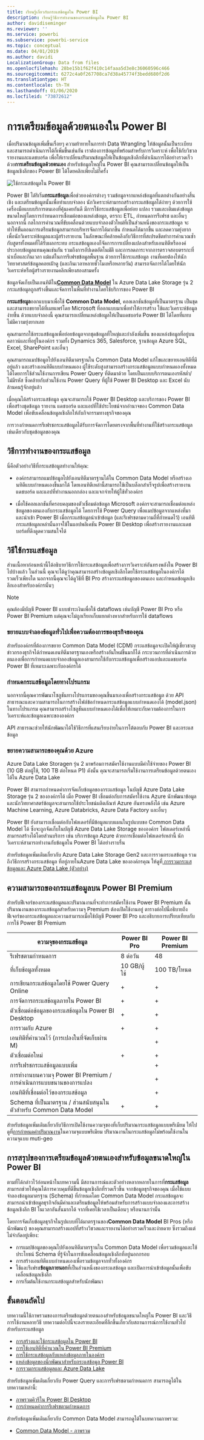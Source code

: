 ```yaml
---
title: เรียนรู้เกี่ยวกับกระแสข้อมูลใน Power BI
description: เรียนรู้วิธีการทำงานของกระแสข้อมูลใน Power BI
author: davidiseminger
ms.reviewer: ''
ms.service: powerbi
ms.subservice: powerbi-service
ms.topic: conceptual
ms.date: 04/01/2019
ms.author: davidi
LocalizationGroup: Data from files
ms.openlocfilehash: 28be15b1f62f410c14faaa5d3e8c36060596c466
ms.sourcegitcommit: 6272c4a0f267708ca7d38a45774f3bedd680f2d6
ms.translationtype: HT
ms.contentlocale: th-TH
ms.lasthandoff: 01/06/2020
ms.locfileid: "73872612"
---
```

# <a name="self-service-data-prep-in-power-bi"></a>การเตรียมข้อมูลด้วยตนเองใน Power BI

เมื่อปริมาณข้อมูลเพิ่มขึ้นเรื่อยๆ ความท้าทายในการทำ Data Wrangling ให้ข้อมูลนั้นเป็นระเบียบและสามารถดำเนินการได้ก็เพิ่มขึ้นเช่นกัน เราต้องการข้อมูลที่พร้อมสำหรับการวิเคราะห์ เพื่อใช้กับวิชวล รายงานและแดชบอร์ด เพื่อให้เราเปลี่ยนปริมาณข้อมูลให้เป็นข้อมูลเชิงลึกที่ดำเนินการได้อย่างรวดเร็ว ด้วย**การเตรียมข้อมูลด้วยตนเอง** สำหรับข้อมูลใหญ่ใน Power BI คุณสามารถเปลี่ยนข้อมูลให้เป็นข้อมูลเชิงลึกของ Power BI ได้โดยคลิกเพียงไม่กี่ครั้ง

![ใช้กระแสข้อมูลใน Power BI](media/service-dataflows-overview/powerbi-dataflows_01.png)

Power BI ได้ริเริ่ม**กระแสข้อมูล**เพื่อช่วยองค์กรต่างๆ รวมข้อมูลจากแหล่งข้อมูลที่แตกต่างกันอย่างสิ้นเชิง และเตรียมข้อมูลนั้นเพื่อทำแบบจำลอง นักวิเคราะห์สามารถสร้างกระแสข้อมูลได้ง่ายๆ ด้วยการใช้เครื่องมือแบบบริการตนเองที่คุ้นเคยกันดี มีการใช้กระแสข้อมูลเพื่อย่อย แปลง รวมและเติมแต่งข้อมูลขนาดใหญ่โดยการกำหนดการเชื่อมต่อของแหล่งข้อมูล, ตรรกะ ETL, กำหนดการรีเฟรช และอื่นๆ นอกจากนี้ กลไกการคำนวณที่ขับเคลื่อนด้วยแบบจำลองตัวใหม่ที่เป็นส่วนหนึ่งของกระแสข้อมูล จะทำให้ขั้นตอนการเตรียมข้อมูลสามารถบริหารจัดการได้มากขึ้น กำหนดได้มากขึ้น และลดความยุ่งยากเพื่อนักวิเคราะห์ข้อมูลและผู้สร้างรายงาน ในลักษณะที่คล้ายคลึงกับวิธีการที่สเปรดชีตทำการคำนวณซ้ำกับสูตรทั้งหมดที่ได้รับผลกระทบ กระแสข้อมูลเองก็จัดการการเปลี่ยงแปลงสำหรับเอนทิตีหรือองค์ประกอบข้อมูลแทนคุณเช่นกัน รวมถึงการอัปเดตอัตโนมัติ และการลดภาระจากการตรวจสอบตรรกะที่น่าเบื่อและกินเวลา แม้แต่ในการรีเฟรชข้อมูลพื้นฐาน ด้วยการใช้กระแสข้อมูล งานที่เคยต้องให้นักวิทยาศาสตร์ข้อมูลคอยเฝ้าดู (และกินเวลาหลายชั่วโมงหรือหลายวัน) สามารถจัดการได้โดยให้นักวิเคราะห์หรือผู้สร้างรายงานคลิกเพียงสองสามครั้ง 

ข้อมูลจัดเก็บเป็นเอนทิตีใน[**Common Data Model**](https://docs.microsoft.com/powerapps/common-data-model/overview) ใน Azure Data Lake Storage รุ่น 2 กระแสข้อมูลถูกสร้างขึ้นและจัดการในพื้นที่ทำงานโดยใช้บริการของ Power BI  
 
**กระแสข้อมูล**ออกแบบมาเพื่อใช้ **Common Data Model**, คอลเลกชันข้อมูลที่เป็นมาตรฐาน เป็นชุดและสามารถขยายได้ที่เผยแพร่โดย Microsoft ที่ออกแบบมาเพื่อทำให้การสร้าง ใช้และวิเคราะห์ข้อมูลง่ายขึ้น ด้วยแบบจำลองนี้ คุณสามารถเปลี่ยนเหล่งข้อมูลให้เป็นแดชบอร์ด Power BI ได้โดยที่แทบไม่มีความยุ่งยากเลย

คุณสามารถใช้กระแสข้อมูลเพื่อย่อยข้อมูลจากชุดข้อมูลที่ใหญ่และกำลังเพิ่มขึ้น ของแหล่งข้อมูลที่อยู่บนคลาวน์และที่อยู่ในองค์กร รวมทั้ง Dynamics 365, Salesforce, ฐานข้อมูล Azure SQL, Excel, SharePoint และอื่นๆ

คุณสามารถแมปข้อมูลไปยังเอนทิตีมาตรฐานใน Common Data Model แก้ไขและขยายเอนทิตีที่มีอยู่แล้ว และสร้างเอนทิตีแบบกำหนดเอง ผู้ใช้ระดับสูงสามารถสร้างกระแสข้อมูลแบบกำหนดเองทั้งหมดได้โดยการใช้ส่วนใช้งานการเขียน Power Query ที่ติดมาด้วย โดยเป็นแบบบริการตนเองรหัสต่ำ/ไม่มีรหัส ซึ่งคล้ายกับส่วนใช้งาน Power Query ที่ผู้ใช้ Power BI Desktop และ Excel นับล้านคนรู้จักอยู่แล้ว  

เมื่อคุณได้สร้างกระแสข้อมูล คุณจะสามารถใช้ Power BI Desktop และบริการของ Power BI เพื่อสร้างชุดข้อมูล รายงาน แดชบอร์ด และแอปที่ใช้ประโยชน์จากอำนาจของ Common Data Model เพื่อขับเคลื่อนข้อมูลเชิงลึกให้กับกิจกรรมทางธุรกิจของคุณ 

การวางกำหนดการรีเฟรชกระแสข้อมูลได้รับการจัดการโดยตรงจากพื้นที่ทำงานที่ใช้สร้างกระแสข้อมูล เช่นเดียวกับชุดข้อมูลของคุณ 

## <a name="how-dataflows-work"></a>วิธีการทำงานของกระแสข้อมูล

นี่คือตัวอย่างวิธีที่กระแสข้อมูลทำงานให้คุณ:

* องค์กรสามารถแมปข้อมูลไปยังเอนทิตีมาตรฐานได้ใน Common Data Model หรือสร้างเอนทิตีแบบกำหนดเองขึ้นมาได้ โดยเอนทิตีเหล่านี้สามารถใช้เป็นบล็อกสำเร็จรูปเพื่อสร้างรายงาน แดชบอร์ด และแอปที่ทำงานนอกกล่อง และแจกจ่ายให้ผู้ใช้ทั่วองค์กร 

* เมื่อใช้คอลเลกชันที่ครอบคลุมของตัวเชื่อมต่อข้อมูล Microsoft องค์กรจะสามารถเชื่อมต่อแหล่งข้อมูลของตนเองกับกระแสข้อมูลได้ โดยการใช้ Power Query เพื่อแมปข้อมูลจากแหล่งที่มาและนำเข้า Power BI เมื่อกระแสข้อมูลนำเข้าข้อมูล (และรีเฟรชตามความถี่ที่กำหนดไว้) เอนทิตีกระแสข้อมูลเหล่านั้นอาจใช้ในแอปพลิเคชัน Power BI Desktop เพื่อสร้างรายงานและแดชบอร์ดที่ดึงดูดความสนใจได้ 

## <a name="how-to-use-dataflows"></a>วิธีใช้กระแสข้อมูล

ส่วนเนื้อหาก่อนหน้านี้ได้อธิบายวิธีการใช้กระแสข้อมูลเพื่อสร้างการวิเคราะห์อันทรงพลังใน Power BI ไปบ้างแล้ว ในส่วนนี้ คุณจะได้ดูว่าคุณสามารถสร้างข้อมูลเชิงลึกโดยใช้กระแสข้อมูลในองค์กรได้รวดเร็วเพียงใด นอกจากนี้คุณจะได้ดูวิธีที่ BI Pro สร้างกระแสข้อมูลของตนเอง และกำหนดข้อมูลเชิงลึกเองสำหรับองค์กรนั้นๆ

> [!NOTE]
> คุณต้องมีบัญชี Power BI แบบชำระเงินเพื่อใช้ dataflows เช่นบัญชี Power BI Pro หรือ Power BI Premium แต่คุณจะไม่ถูกเรียกเก็บแยกต่างหากสำหรับการใช้ dataflows 

### <a name="extend-the-common-data-model-for-your-business-needs"></a>ขยายแบบจำลองข้อมูลทั่วไปเพื่อความต้องการของธุรกิจของคุณ
สำหรับองค์กรที่ต้องการขยาย Common Data Model (CDM) กระแสข้อมูลจะเปิดให้ผู้เชี่ยวชาญข่าวกรองธุรกิจได้กำหนดเอนทิตีมาตรฐานเองหรือสร้างอันใหม่ขึ้นมาก็ได้ กระบวนการที่ดำเนินการด้วยตนเองเพื่อการกำหนดแบบจำลองข้อมูลเองสามารถใช้กับกระแสข้อมูลเพื่อสร้างแอปและแดชบอร์ด Power BI ที่เหมาะเฉพาะกับองค์กรได้

### <a name="define-dataflows-programmatically"></a>กำหนดกระแสข้อมูลโดยทางโปรแกรม
นอกจากนี้คุณควรพัฒนาโซลูชันทางโปรแกรมของคุณขึ้นมาเองเพื่อสร้างกระแสข้อมูล ด้วย API สาธารณะและความสามารถในการสร้างไฟล์ข้อกำหนดกระแสข้อมูลแบบกำหนดเองได้ (model.json) ในทางโปรแกรม คุณสามารถสร้างโซลูชันแบบกำหนดเองได้เพื่อให้เหมาะกับความต้องการในการวิเคราะห์และข้อมูลเฉพาะขององค์กร 

API สาธารณะช่วยให้นักพัฒนาได้ใช้วิธีการที่แสนเรียบง่ายในการโต้ตอบกับ Power BI และกระแสข้อมูล

### <a name="extend-your-capabilities-with-azure"></a>ขยายความสามารถของคุณด้วย Azure
Azure Data Lake Storagen รุ่น 2 มาพร้อมการสมัครใช้งานแบบมีค่าใช้จ่ายของ Power BI (10 GB ต่อผู้ใช้, 100 TB ต่อโหนด P1) ดังนั้น คุณจะสามารถเริ่มใช้งานการเตรียมข้อมูลด้วยตนเองได้ใน Azure Data Lake 

Power BI สามารถกำหนดค่าการจัดเก็บข้อมูลของกระแสข้อมูล ในบัญชี Azure Data Lake Storage รุ่น 2 ขององค์กรได้ เมื่อ Power BI เชื่อมต่อกับการสมัครใช้งาน Azure นักพัฒนาข้อมูลและนักวิทยาศาสตร์ข้อมูลจะสามารถใช้ประโยชน์ผลิตภัณฑ์ Azure อันทรงพลังได้ เช่น Azure Machine Learning, Azure Databricks, Azure Data Factory และอื่นๆ

Power BI ยังสามารถเชื่อมต่อกับโฟลเดอร์ที่มีข้อมูลแบบแผนในรูปแบบขอ Common Data Model ได้ ซึ่งจะถูกจัดเก็บในบัญชี Azure Data Lake Storage ขององค์กร โฟลเดอร์เหล่านี้สามารถสร้างได้โดยส่วนบริการ เช่น บริการข้อมูล Azure ด้วยการเชื่อมต่อโฟลเดอร์เหล่านี้ นักวิเคราะห์สามารถทำงานกับข้อมูลใน Power BI ได้อย่างราบรื่น 

สำหรับข้อมูลเพิ่มเติมเกี่ยวกับ Azure Data Lake Storage Gen2 และการรวมกระแสข้อมูล รวมถึงวิธีการสร้างกระแสข้อมูล ที่อยู่ภายในAzure Data Lake ขององค์กรคุณ ให้ดูที่[ การรวมกระแสข้อมูลและ Azure Data Lake (ตัวอย่าง)](service-dataflows-azure-data-lake-integration.md)

## <a name="dataflow-capabilities-on-power-bi-premium"></a>ความสามารถของกระแสข้อมูลบน Power BI Premium

สำหรับฟีเจอร์ของกระแสข้อมูลและปริมาณงานที่จะทำการสมัครใช้งาน Power BI Premium นั้น ปริมาณงานของกระแสข้อมูลสำหรับความจุ Premium ต้องเปิดใช้งานอยู่ ตารางต่อไปนี้อธิบายถึงฟีเจอร์ของกระแสข้อมูลและความสามารถเมื่อใช้บัญชี Power BI Pro และอธิบายการเปรียบเทียบกับการใช้ Power BI Premium


|ความจุของกระแสข้อมูล | Power BI Pro |   Power BI Premium |
|---------|---------|---------|
|รีเฟรชตามกำหนดการ| 8 ต่อวัน|  48|
|ที่เก็บข้อมูลทั้งหมด| 10 GB/ผู้ใช้  |100 TB/โหนด|
|การเขียนกระแสข้อมูลโดยใช้ Power Query Online|    +   |+|
|การจัดการกระแสข้อมูลภายใน Power BI|   +|  +|
|ตัวเชื่อมต่อข้อมูลของกระแสข้อมูลใน Power BI Desktop|  +|  +|
|การรวมกับ Azure|    +|  +|
|เอนทิตีที่คำนวณไว้ (การเปลงในที่จัดเก็บผ่าน M) | |   +|
|ตัวเชื่อมต่อใหม่|    +|  +|
|การรีเฟรชกระแสข้อมูลแบบเพิ่ม|  |   +|
|การทำงานบนความจุ Power BI Premium / การดำเนินการแบบขนานของการแปลง|   |   +|
|เอนทิตีที่เชื่อมต่อไว้ของกระแสข้อมูล| |        +|
|Schema ที่เป็นมาตรฐาน / ส่วนสนับสนุนในตัวสำหรับ Common Data Model|  +|  +|

สำหรับข้อมูลเพิ่มเติมเกี่ยวกับวิธีการเปิดใช้งานความจุของที่เก็บปริมาณกระแสข้อมูลแบบพรีเมียม ให้ไปดูที่[การกำหนดค่าปริมาณงาน](service-admin-premium-workloads.md)ในความจุแบบพรีเมียม ปริมาณงานในกระแสข้อมูลไม่พร้อมใช้งานในความจุแบบ muti-geo

## <a name="summary-of-self-service-data-prep-for-big-data-in-power-bi"></a>การสรุปของการเตรียมข้อมูลด้วยตนเองสำหรับข้อมูลขนาดใหญ่ใน Power BI
ตามที่ได้กล่าวไว้ก่อนหน้าในบทความนี้ มีสถานการณ์และตัวอย่างหลากหลายในการที่**กระแสข้อมูล**สามารถช่วยให้คุณได้การควบคุมที่ดีขึ้นข้อมูลเชิงลึกที่รวดเร็วขึ้น จากข้อมูลธุรกิจของคุณ เมื่อใช้แบบจำลองข้อมูลมาตรฐาน (Schema) ที่กำหนดโดย Common Data Model กระแสข้อมูลจะสามารถนำเข้าข้อมูลธุรกิจอันมีค่าและเตรียมข้อมูลให้พร้อมสำหรับการสร้างแบบจำลองและการสร้างข้อมูลเชิงลึก BI ในเวลาอันสั้นมากได้ จากที่เคยใช้เวลาเป็นเดือนๆ หรือนานกว่านั้น 

โดยการจัดเก็บข้อมูลธุรกิจในรูปแบบที่ได้มาตรฐานของ**Common Data Model** BI Pros (หรือนักพัฒนา) ของคุณสามารถสร้างแอปที่สร้างวิชวลและรายงานได้อย่างรวดเร็วและง่ายดาย ซึ่งรวมถึงแต่ไม่จำกัดอยู่เพียง:


* การแมปข้อมูลของคุณไปยังเอนทิตีมาตรฐานใน Common Data Model เพื่อรวมข้อมูลและใช้ประโยชน์ Schema ที่รู้จักในการขับเคลื่อนข้อมูลเชิงลึกที่อยู่นอกกรอบ
* การสร้างเอนทิตีแบบกำหนดเองเพื่อรวมข้อมูลจากทั่วทั้งองค์กร 
* ใช้และรีเฟรช**ข้อมูลภายนอก**ที่เป็นส่วนหนึ่งของกระแสข้อมูล และเปิดการนำเข้าข้อมูลนั้นเพื่อขับเคลื่อนข้อมูลเชิงลึก
* การเริ่มต้นใช้งานกระแสข้อมูลสำหรับนักพัฒนา


## <a name="next-steps"></a>ขั้นตอนถัดไป

บทความนี้ใช้ภาพรวมของการเตรียมข้อมูลด้วยตนเองสำหรับข้อมูลขนาดใหญ่ใน Power BI และวิธีการใช้งานหลายวิธี บทความต่อไปนี้จะลงรายละเอียดที่ลึกขึ้นเกี่ยวกับสถานการณ์การใช้งานทั่วไปสำหรับกระแสข้อมูล 

* [การสร้างและใช้กระแสข้อมูลใน Power BI](service-dataflows-create-use.md)
* [การใช้เอนทิตีที่คำนวณใน Power BI Premium](service-dataflows-computed-entities-premium.md)
* [การใช้กระแสข้อมูลกับแหล่งข้อมูลภายในองค์กร](service-dataflows-on-premises-gateways.md)
* [แหล่งข้อมูลของนักพัฒนาสำหรับกระแสข้อมูล Power BI](service-dataflows-developer-resources.md)
* [การรวมกระแสข้อมูลและ Azure Data Lake](service-dataflows-azure-data-lake-integration.md)

สำหรับข้อมูลเพิ่มเติมเกี่ยวกับ Power Query และการรีเฟรชตามกำหนดการ สามารถดูได้ในบทความเหล่านี้:
* [ภาพรวมคิวรีใน Power BI Desktop](desktop-query-overview.md)
* [การกำหนดค่าการรีเฟรชตามกำหนดการ](refresh-scheduled-refresh.md)

สำหรับข้อมูลเพิ่มเติมเกี่ยวกับ Common Data Model สามารถดูได้ในบทความภาพรวม:
* [Common Data Model - ภาพรวม](https://docs.microsoft.com/powerapps/common-data-model/overview)

